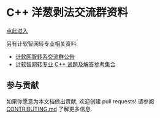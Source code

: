 # C++ 洋葱剥法交流群资料

[点此进入](https://question-board.readthedocs.io/)

另有计软智网转专业相关资料:

- [计软网智转系交流群公告](https://change-major-exam.readthedocs.io/board/index.html)
- [计软智网转专业 C++ 试题及解答参考集合](https://change-major-exam.readthedocs.io/)

## 参与贡献

如果你愿意为本文档做出贡献, 欢迎创建 pull requests! 请参阅 [CONTRIBUTING.md](CONTRIBUTING.md) 了解更多信息.
